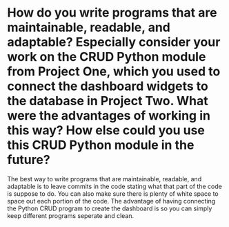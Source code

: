 # How do you write programs that are maintainable, readable, and adaptable? Especially consider your work on the CRUD Python module from Project One, which you used to connect the dashboard widgets to the database in Project Two. What were the advantages of working in this way? How else could you use this CRUD Python module in the future?

The best way to write programs that are maintainable, readable, and adaptable is to leave commits in the code stating what that part of the code is suppose to do. You can also make sure there is plenty of white space to space out each portion of the code. The advantage of having connecting the Python CRUD program to create the dashboard is so you can simply keep different programs seperate and clean.
